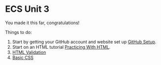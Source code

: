 # ECS Unit 3

You made it this far, congratulations!

Things to do:

1. Start by getting your GitHub account and website set up [GitHub Setup](https://github.com/DouglasUrner/ECS-Unit-3/blob/master/01%20-%20GitHub%20Setup.md).
2. Start on an HTML tutorial [Practicing With HTML](https://github.com/DouglasUrner/ECS-Unit-3/blob/master/02%20-%20Practicing%20With%20HTML.md).
3. [HTML Validation](https://github.com/DouglasUrner/ECS-Unit-3/blob/master/03%20-%20Validating%20HTML.md)
4. [Basic CSS](https://github.com/DouglasUrner/ECS-Unit-3/blob/master/04%20-%20Basic%20CSS.md)
